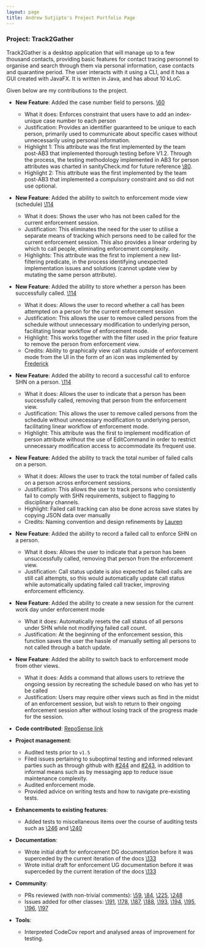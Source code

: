 ```yaml
--- 
layout: page
title: Andrew Sutjipto's Project Portfolio Page
---
```


### Project: Track2Gather

Track2Gather is a desktop application that will manage up to a few thousand contacts, providing basic features for
contact tracing personnel to organise and search through them via personal information, case contacts and quarantine
period. The user interacts with it using a CLI, and it has a GUI created with JavaFX. It is written in Java, and has
about 10 kLoC.

Given below are my contributions to the project.

* **New Feature**: Added the case number field to persons. [\60](https://github.com/AY2122S1-CS2103-W14-2/tp/pull/60)
    * What it does: Enforces constraint that users have to add an index-unique case number to each person
    * Justification: Provides an identifier guaranteed to be unique to each person, primarily used to communicate about
      specific cases without unnecessarily using personal information.
    * Highlight 1: This attribute was the first implemented by the team post-AB3 that implemented thorough testing before
      V1.2. Through the process, the testing methodology implemented in AB3 for person attributes was charted in
      sanityCheck.md for future reference [\80](https://github.com/AY2122S1-CS2103-W14-2/tp/pull/80).
    * Highlight 2: This attribute was the first implemented by the team post-AB3 that implemented a compulsory constraint
      and so did not use optional.

* **New Feature**: Added the ability to switch to enforcement mode view (schedule) [\114](https://github.com/AY2122S1-CS2103-W14-2/tp/pull/114)
    * What it does: Shows the user who has not been called for the current enforcement session.
    * Justification: This eliminates the need for the user to utilise a separate means of tracking which persons need to
      be called for the current enforcement session. This also provides a linear ordering by which to call people,
      eliminating enforcement complexity.
    * Highlights: This attribute was the first to implement a new list-filtering predicate, in the process identifying
      unexpected implementation issues and solutions (cannot update view by mutating the same person attribute).

* **New Feature**: Added the ability to store whether a person has been successfully called. [\114](https://github.com/AY2122S1-CS2103-W14-2/tp/pull/114)
    * What it does: Allows the user to record whether a call has been attempted on a person for the current enforcement
      session
    * Justification: This allows the user to remove called persons from the schedule without unnecessary modification to
      underlying person, facilitating linear workflow of enforcement mode.
    * Highlight: This works together with the filter used in the prior feature to remove the person from enforcement
      view.
    * Credits: Ability to graphically view call status outside of enforcement mode from the UI in the form of an icon was
      implemented by [Frederick](https://github.com/frederickpek)

* **New Feature**: Added the ability to record a successful call to enforce SHN on a person. [\114](https://github.com/AY2122S1-CS2103-W14-2/tp/pull/114)
    * What it does: Allows the user to indicate that a person has been successfully called, removing that person from the
      enforcement view.
    * Justification: This allows the user to remove called persons from the schedule without unnecessary modification to
      underlying person, facilitating linear workflow of enforcement mode.
    * Highlight: This attribute was the first to implement modification of person attribute without the use of EditCommand
      in order to restrict unnecessary modification access to accommodate its frequent use.

* **New Feature**: Added the ability to track the total number of failed calls on a person.
    * What it does: Allows the user to track the total number of failed calls on a person across enforcement sessions.
    * Justification: This allows the user to track persons who consistently fail to comply with SHN requirements, subject
      to flagging to disciplinary channels.
    * Highlight: Failed call tracking can also be done across save states by copying JSON data over manually
    * Credits: Naming convention and design refinements by [Lauren]()

* **New Feature**: Added the ability to record a failed call to enforce SHN on a person.
    * What it does: Allows the user to indicate that a person has been unsuccessfully called, removing that person from
      the enforcement view.
    * Justification: Call status update is also expected as failed calls are still call attempts, so this would
      automatically update call status while automatically updating failed call tracker, improving enforcement efficiency.

* **New Feature**: Added the ability to create a new session for the current work day under enforcement mode
    * What it does: Automatically resets the call status of all persons under SHN while not modifying failed call count.
    * Justification: At the beginning of the enforcement session, this function saves the user the hassle of manually
      setting all persons to not called through a batch update.

* **New Feature**: Added the ability to switch back to enforcement mode from other views.
    * What it does: Adds a command that allows users to retrieve the ongoing session by recreating the schedule based on
      who has yet to be called
    * Justification: Users may require other views such as find in the midst of an enforcement session, but wish to return
      to their ongoing enforcement session after without losing track of the progress made for the session.

* **Code contributed**: [RepoSense link](https://nus-cs2103-ay2122s1.github.io/tp-dashboard/?search=over-fitted&sort=groupTitle&sortWithin=title&timeframe=commit&mergegroup=&groupSelect=groupByRepos&breakdown=true&checkedFileTypes=docs~functional-code~test-code~other&since=2021-09-17&tabOpen=true&tabType=zoom&tabAuthor=over-fitted&tabRepo=AY2122S1-CS2103-W14-2%2Ftp%5Bmaster%5D&authorshipIsMergeGroup=false&authorshipFileTypes=docs~functional-code~test-code&authorshipIsBinaryFileTypeChecked=false&zA=over-fitted&zR=AY2122S1-CS2103-W14-2%2Ftp%5Bmaster%5D&zACS=222.8&zS=2021-09-17&zFS=over-fitted&zU=2021-11-07&zMG=false&zFTF=commit&zFGS=groupByRepos&zFR=false)

* **Project management**:
    * Audited tests prior to `v1.5`
    * Filed issues pertaining to suboptimal testing and informed relevant parties such as through github with [\#244](https://github.com/AY2122S1-CS2103-W14-2/tp/issues/244) and [#243](https://github.com/AY2122S1-CS2103-W14-2/tp/issues/243),
      in addition to informal means such as by messaging app to reduce issue maintenance complexity.
    * Audited enforcement mode.
    * Provided advice on writing tests and how to navigate pre-existing tests.

* **Enhancements to existing features**:
    * Added tests to miscellaneous items over the course of auditing tests such as [\246](https://github.com/AY2122S1-CS2103-W14-2/tp/pull/246) and [\240](https://github.com/AY2122S1-CS2103-W14-2/tp/pull/240)

* **Documentation**:
    * Wrote initial draft for enforcement DG documentation before it was superceded by the current iteration of the docs [\133](https://github.com/AY2122S1-CS2103-W14-2/tp/pull/133)
    * Wrote initial draft for enforcement UG documentation before it was superceded by the current iteration of the docs [\133](https://github.com/AY2122S1-CS2103-W14-2/tp/pull/133)

* **Community**:
    * PRs reviewed (with non-trivial comments): [\59](https://github.com/AY2122S1-CS2103-W14-2/tp/pull/59), [\84](https://github.com/AY2122S1-CS2103-W14-2/tp/pull/84), [\225](https://github.com/AY2122S1-CS2103-W14-2/tp/pull/225), [\248](https://github.com/AY2122S1-CS2103-W14-2/tp/pull/248)
    * Issues added for other classes: [\191](https://github.com/AY2122S1-CS2103T-W13-4/tp/issues/191), [\178](https://github.com/AY2122S1-CS2103T-W13-4/tp/issues/178), [\187](https://github.com/AY2122S1-CS2103T-W13-4/tp/issues/187), [\188](https://github.com/AY2122S1-CS2103T-W13-4/tp/issues/188), [\193](https://github.com/AY2122S1-CS2103T-W13-4/tp/issues/193), [\194](https://github.com/AY2122S1-CS2103T-W13-4/tp/issues/194), [\195](https://github.com/AY2122S1-CS2103T-W13-4/tp/issues/195), [\196](https://github.com/AY2122S1-CS2103T-W13-4/tp/issues/196), [\197](https://github.com/AY2122S1-CS2103T-W13-4/tp/issues/197)

* **Tools**:
    * Interpreted CodeCov report and analysed areas of improvement for testing.
